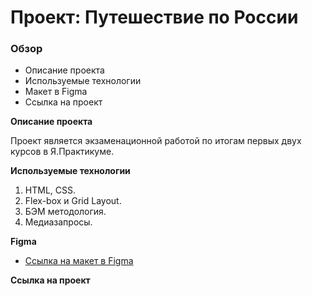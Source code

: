 # Проект: Путешествие по России

### Обзор
* Описание проекта
* Используемые технологии
* Макет в Figma
* Ссылка на проект

**Описание проекта**

Проект является экзаменационной работой по итогам первых двух курсов в Я.Практикуме.

**Используемые технологии**

1. HTML, CSS.
2. Flex-box и Grid Layout.
3. БЭМ методология.
4. Медиазапросы.

**Figma**

* [Ссылка на макет в Figma](https://www.figma.com/file/5S2WSbEFL6awjVWJ0NWL8Q/Sprint-3_-Russia-_-desktop-mobile?node-id=28503%3A0)

**Ссылка на проект**

